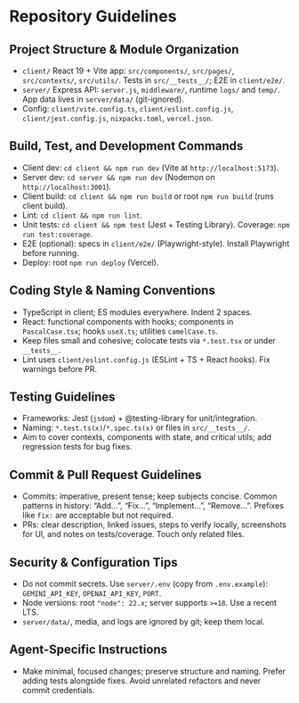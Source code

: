 # Repository Guidelines

## Project Structure & Module Organization
- `client/` React 19 + Vite app: `src/components/`, `src/pages/`, `src/contexts/`, `src/utils/`. Tests in `src/__tests__/`; E2E in `client/e2e/`.
- `server/` Express API: `server.js`, `middleware/`, runtime `logs/` and `temp/`. App data lives in `server/data/` (git-ignored).
- Config: `client/vite.config.ts`, `client/eslint.config.js`, `client/jest.config.js`, `nixpacks.toml`, `vercel.json`.

## Build, Test, and Development Commands
- Client dev: `cd client && npm run dev` (Vite at `http://localhost:5173`).
- Server dev: `cd server && npm run dev` (Nodemon on `http://localhost:3001`).
- Client build: `cd client && npm run build` or root `npm run build` (runs client build).
- Lint: `cd client && npm run lint`.
- Unit tests: `cd client && npm test` (Jest + Testing Library). Coverage: `npm run test:coverage`.
- E2E (optional): specs in `client/e2e/` (Playwright-style). Install Playwright before running.
- Deploy: root `npm run deploy` (Vercel).

## Coding Style & Naming Conventions
- TypeScript in client; ES modules everywhere. Indent 2 spaces.
- React: functional components with hooks; components in `PascalCase.tsx`; hooks `useX.ts`; utilities `camelCase.ts`.
- Keep files small and cohesive; colocate tests via `*.test.tsx` or under `__tests__`.
- Lint uses `client/eslint.config.js` (ESLint + TS + React hooks). Fix warnings before PR.

## Testing Guidelines
- Frameworks: Jest (`jsdom`) + @testing-library for unit/integration.
- Naming: `*.test.ts(x)`/`*.spec.ts(x)` or files in `src/__tests__/`.
- Aim to cover contexts, components with state, and critical utils; add regression tests for bug fixes.

## Commit & Pull Request Guidelines
- Commits: imperative, present tense; keep subjects concise. Common patterns in history: “Add…”, “Fix…”, “Implement…”, “Remove…”. Prefixes like `fix:` are acceptable but not required.
- PRs: clear description, linked issues, steps to verify locally, screenshots for UI, and notes on tests/coverage. Touch only related files.

## Security & Configuration Tips
- Do not commit secrets. Use `server/.env` (copy from `.env.example`): `GEMINI_API_KEY`, `OPENAI_API_KEY`, `PORT`.
- Node versions: root `"node": 22.x`; server supports `>=18`. Use a recent LTS.
- `server/data/`, media, and logs are ignored by git; keep them local.

## Agent-Specific Instructions
- Make minimal, focused changes; preserve structure and naming. Prefer adding tests alongside fixes. Avoid unrelated refactors and never commit credentials.
